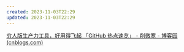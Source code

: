 ```yaml
---
created: 2023-11-03T22:29
updated: 2023-11-03T22:29
---
```

[穷人版生产力工具，好用得飞起 「GitHub 热点速览」 - 削微寒 - 博客园 (cnblogs.com)](https://www.cnblogs.com/xueweihan/p/17235098.html)